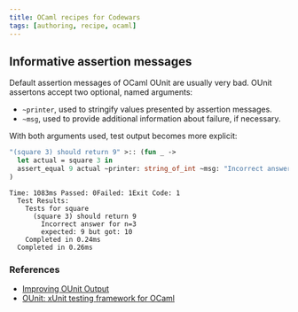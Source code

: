 ```yaml
---
title: OCaml recipes for Codewars
tags: [authoring, recipe, ocaml]
---
```



## Informative assertion messages

Default assertion messages of OCaml OUnit are usually very bad. OUnit assertons accept two optional, named arguments:
- `~printer`, used to stringify values presented by assertion messages.
- `~msg`, used to provide additional information about failure, if necessary.

With both arguments used, test output becomes more explicit:

```ocaml
"(square 3) should return 9" >:: (fun _ ->
  let actual = square 3 in
  assert_equal 9 actual ~printer: string_of_int ~msg: "Incorrect answer for n=3"
)
```

```text
Time: 1083ms Passed: 0Failed: 1Exit Code: 1
  Test Results:
    Tests for square
      (square 3) should return 9
        Incorrect answer for n=3
        expected: 9 but got: 10
    Completed in 0.24ms
  Completed in 0.26ms
```

### References

- [Improving OUnit Output](https://cs3110.github.io/textbook/chapters/data/ounit.html#improving-ounit-output)
- [OUnit: xUnit testing framework for OCaml](https://gildor478.github.io/ounit/ounit2/index.html#error-reporting)